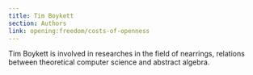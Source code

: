 ```yaml
---
title: Tim Boykett
section: Authors
link: opening:freedom/costs-of-openness
---
```

Tim Boykett is involved in researches in the field of nearrings, relations
between theoretical computer science and abstract algebra.


